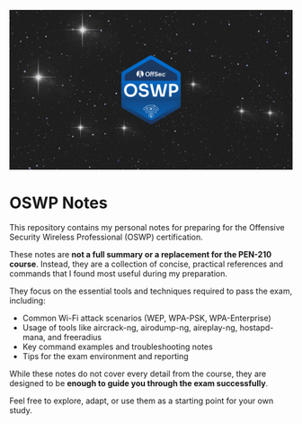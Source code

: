 <p align="center">
  <img src="banner" width="600" alt="OSWP Notes Banner">
</p>

# OSWP Notes

This repository contains my personal notes for preparing for the Offensive Security Wireless Professional (OSWP) certification.

These notes are **not a full summary or a replacement for the PEN-210 course**. Instead, they are a collection of concise, practical references and commands that I found most useful during my preparation.

They focus on the essential tools and techniques required to pass the exam, including:

- Common Wi-Fi attack scenarios (WEP, WPA-PSK, WPA-Enterprise)
- Usage of tools like aircrack-ng, airodump-ng, aireplay-ng, hostapd-mana, and freeradius
- Key command examples and troubleshooting notes
- Tips for the exam environment and reporting

While these notes do not cover every detail from the course, they are designed to be **enough to guide you through the exam successfully**.

Feel free to explore, adapt, or use them as a starting point for your own study.
